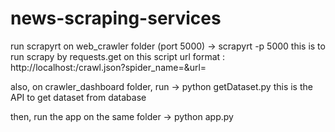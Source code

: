 # news-scraping-services

run scrapyrt on web_crawler folder (port 5000)  ->  scrapyrt -p 5000
this is to run scrapy by requests.get on this script
url format : http://localhost:<port>/crawl.json?spider_name=<spider name>&url=<url>

also, on crawler_dashboard folder, run  ->  python getDataset.py
this is the API to get dataset from database

then, run the app on the same folder -> python app.py
